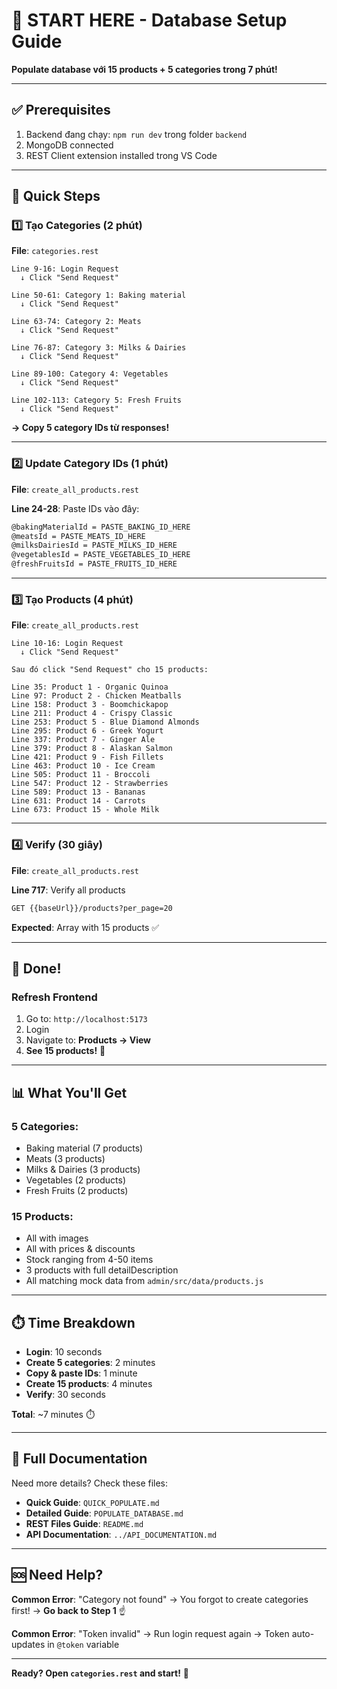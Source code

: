 # 🚀 START HERE - Database Setup Guide

**Populate database với 15 products + 5 categories trong 7 phút!**

---

## ✅ Prerequisites

1. Backend đang chạy: `npm run dev` trong folder `backend`
2. MongoDB connected
3. REST Client extension installed trong VS Code

---

## 📝 Quick Steps

### 1️⃣ **Tạo Categories** (2 phút)

**File**: `categories.rest`

```
Line 9-16: Login Request
  ↓ Click "Send Request"
  
Line 50-61: Category 1: Baking material
  ↓ Click "Send Request"
  
Line 63-74: Category 2: Meats
  ↓ Click "Send Request"
  
Line 76-87: Category 3: Milks & Dairies
  ↓ Click "Send Request"
  
Line 89-100: Category 4: Vegetables
  ↓ Click "Send Request"
  
Line 102-113: Category 5: Fresh Fruits
  ↓ Click "Send Request"
```

**→ Copy 5 category IDs từ responses!**

---

### 2️⃣ **Update Category IDs** (1 phút)

**File**: `create_all_products.rest`

**Line 24-28**: Paste IDs vào đây:

```rest
@bakingMaterialId = PASTE_BAKING_ID_HERE
@meatsId = PASTE_MEATS_ID_HERE
@milksDairiesId = PASTE_MILKS_ID_HERE
@vegetablesId = PASTE_VEGETABLES_ID_HERE
@freshFruitsId = PASTE_FRUITS_ID_HERE
```

---

### 3️⃣ **Tạo Products** (4 phút)

**File**: `create_all_products.rest`

```
Line 10-16: Login Request
  ↓ Click "Send Request"

Sau đó click "Send Request" cho 15 products:
  
Line 35: Product 1 - Organic Quinoa
Line 97: Product 2 - Chicken Meatballs  
Line 158: Product 3 - Boomchickapop
Line 211: Product 4 - Crispy Classic
Line 253: Product 5 - Blue Diamond Almonds
Line 295: Product 6 - Greek Yogurt
Line 337: Product 7 - Ginger Ale
Line 379: Product 8 - Alaskan Salmon
Line 421: Product 9 - Fish Fillets
Line 463: Product 10 - Ice Cream
Line 505: Product 11 - Broccoli
Line 547: Product 12 - Strawberries
Line 589: Product 13 - Bananas
Line 631: Product 14 - Carrots
Line 673: Product 15 - Whole Milk
```

---

### 4️⃣ **Verify** (30 giây)

**File**: `create_all_products.rest`

**Line 717**: Verify all products
```rest
GET {{baseUrl}}/products?per_page=20
```

**Expected**: Array with 15 products ✅

---

## 🎉 Done!

### Refresh Frontend

1. Go to: `http://localhost:5173`
2. Login
3. Navigate to: **Products → View**
4. **See 15 products!** 🎊

---

## 📊 What You'll Get

### 5 Categories:
- Baking material (7 products)
- Meats (3 products)
- Milks & Dairies (3 products)
- Vegetables (2 products)
- Fresh Fruits (2 products)

### 15 Products:
- All with images
- All with prices & discounts
- Stock ranging from 4-50 items
- 3 products with full detailDescription
- All matching mock data from `admin/src/data/products.js`

---

## ⏱️ Time Breakdown

- **Login**: 10 seconds
- **Create 5 categories**: 2 minutes
- **Copy & paste IDs**: 1 minute
- **Create 15 products**: 4 minutes
- **Verify**: 30 seconds

**Total**: ~7 minutes ⏱️

---

## 🔗 Full Documentation

Need more details? Check these files:

- **Quick Guide**: `QUICK_POPULATE.md`
- **Detailed Guide**: `POPULATE_DATABASE.md`
- **REST Files Guide**: `README.md`
- **API Documentation**: `../API_DOCUMENTATION.md`

---

## 🆘 Need Help?

**Common Error**: "Category not found"
→ You forgot to create categories first!
→ **Go back to Step 1** ☝️

**Common Error**: "Token invalid"
→ Run login request again
→ Token auto-updates in `@token` variable

---

**Ready? Open `categories.rest` and start!** 🚀

